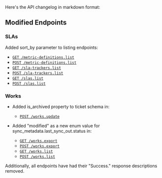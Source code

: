 Here's the API changelog in markdown format:

## Modified Endpoints

### SLAs
Added sort_by parameter to listing endpoints:
- [`GET /metric-definitions.list`](https://developer.devrev.ai/public/api-reference/slas/metric-definitions-list-post)
- [`POST /metric-definitions.list`](https://developer.devrev.ai/public/api-reference/slas/metric-definitions-list-post)
- [`GET /sla-trackers.list`](https://developer.devrev.ai/public/api-reference/slas/sla-trackers-list-post)
- [`POST /sla-trackers.list`](https://developer.devrev.ai/public/api-reference/slas/sla-trackers-list-post)
- [`GET /slas.list`](https://developer.devrev.ai/public/api-reference/slas/sla-trackers-list-post)
- [`POST /slas.list`](https://developer.devrev.ai/public/api-reference/slas/sla-trackers-list-post)

### Works
- Added is_archived property to ticket schema in:
  - [`POST /works.update`](https://developer.devrev.ai/public/api-reference/works/update)

- Added "modified" as a new enum value for sync_metadata.last_sync_out.status in:
  - [`GET /works.export`](https://developer.devrev.ai/public/api-reference/works/export-post)
  - [`POST /works.export`](https://developer.devrev.ai/public/api-reference/works/export-post)
  - [`GET /works.list`](https://developer.devrev.ai/public/api-reference/works/list-post)
  - [`POST /works.list`](https://developer.devrev.ai/public/api-reference/works/list-post)

Additionally, all endpoints have had their "Success." response descriptions removed.